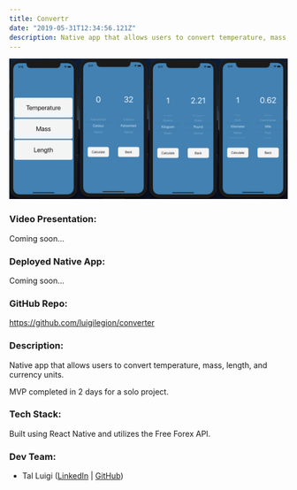 ```yaml
---
title: Convertr
date: "2019-05-31T12:34:56.121Z"
description: Native app that allows users to convert temperature, mass, length, and currency units.
---
```


![Convertr Screenshot](../convertr/convertr.png)

### Video Presentation:

Coming soon...

### Deployed Native App:

Coming soon...

### GitHub Repo:

https://github.com/luigilegion/converter

### Description:

Native app that allows users to convert temperature, mass, length, and currency units.

MVP completed in 2 days for a solo project.

### Tech Stack:

Built using React Native and utilizes the Free Forex API.

### Dev Team:

- Tal Luigi ([LinkedIn](https://www.linkedin.com/in/talluigi) | [GitHub](https://github.com/luigilegion))
